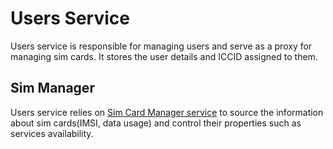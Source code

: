 # Users Service

Users service is responsible for managing users and serve as a proxy for managing sim cards. It stores the user details and ICCID assigned to them. 


## Sim Manager 
Users service relies on [Sim Card Manager service](pb/client/sim_manager.proto) to source the information about sim cards(IMSI, data usage) and control their properties such as services availability.